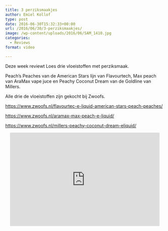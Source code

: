 ```yaml
---
title: 3 perziksmaakjes
author: Emiel Kollof
type: post
date: 2016-06-30T15:32:33+00:00
url: /2016/06/30/3-perziksmaakjes/
image: /wp-content/uploads/2016/06/SAM_1410.jpg
categories:
  - Reviews
format: video

---
```

Deze week reviewt Loes drie vloeistoffen met perziksmaak.
  
Peach&#8217;s Peaches van de American Stars lijn van Flavourtech, Max peach van AraMax vape juce en Peachy Coconut Dream van de Goldline van Millers.

Alle drie de vloeistoffen zijn gekocht bij Zwoofs.
  
<a href="https://www.zwoofs.nl/flavourtec-e-liquid-american-stars-peach-peaches/" target="_blank">https://www.zwoofs.nl/flavourtec-e-liquid-american-stars-peach-peaches/</a>
  
<a href="https://www.zwoofs.nl/aramax-max-peach-e-liquid/" target="_blank">https://www.zwoofs.nl/aramax-max-peach-e-liquid/</a>
  
<a href="https://www.zwoofs.nl/millers-peachy-coconut-dream-eliquid/" target="_blank">https://www.zwoofs.nl/millers-peachy-coconut-dream-eliquid/</a>

<span class="embed-youtube" style="text-align:center; display: block;"><iframe class='youtube-player' type='text/html' width='474' height='297' src='https://www.youtube.com/embed/SzjGM38svAM?version=3&#038;rel=1&#038;fs=1&#038;autohide=2&#038;showsearch=0&#038;showinfo=1&#038;iv_load_policy=1&#038;wmode=transparent' allowfullscreen='true' style='border:0;'></iframe></span>